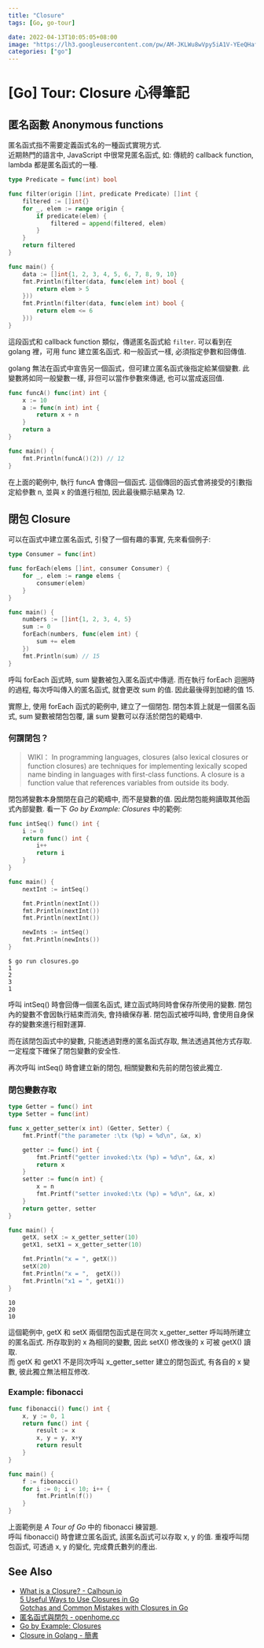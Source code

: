 ```yaml
---
title: "Closure"
tags: [Go, go-tour]

date: 2022-04-13T10:05:05+08:00
image: "https://lh3.googleusercontent.com/pw/AM-JKLWu8wVpy5iA1V-YEeQHafjhEuZiS8kFPaPu0pj_m6yi09YtCsVYFT8Z6LxtDL57sWDXa8rRZm6B_OsIhWjgBWupJ1ZopYhtDR5PMn-4q8ypuliQvh5KDBfdZmKAxOkIXb4FhRvkuQsRhKiyjB02tR6otw=w860-h480-no?authuser=0s"
categories: ["go"]
---
```


[Go] Tour: Closure 心得筆記
==========================


匿名函數 Anonymous functions
---------------------------

匿名函式指不需要定義函式名的一種函式實現方式.  
近期熱門的語言中, JavaScript 中很常見匿名函式,
如: 傳統的 callback function, lambda 都是匿名函式的一種.

``` go
type Predicate = func(int) bool

func filter(origin []int, predicate Predicate) []int {
    filtered := []int{}
    for _, elem := range origin {
        if predicate(elem) {
            filtered = append(filtered, elem)
        }
    }
    return filtered
}

func main() {
    data := []int{1, 2, 3, 4, 5, 6, 7, 8, 9, 10}
    fmt.Println(filter(data, func(elem int) bool {
        return elem > 5
    }))
    fmt.Println(filter(data, func(elem int) bool {
        return elem <= 6
    }))
}
```
這段函式和 callback function 類似，傳遞匿名函式給 `filter`.
可以看到在 golang 裡，可用 func 建立匿名函式.
和一般函式一樣, 必須指定參數和回傳值.

golang 無法在函式中宣告另一個函式，但可建立匿名函式後指定給某個變數.
此變數將如同一般變數一樣, 非但可以當作參數來傳遞, 也可以當成返回值.

``` go
func funcA() func(int) int {
    x := 10
    a := func(n int) int {
        return x + n
    }
    return a
}

func main() {
    fmt.Println(funcA()(2)) // 12
}
```
在上面的範例中, 執行 funcA 會傳回一個函式.
這個傳回的函式會將接受的引數指定給參數 n, 並與 x 的值進行相加,
因此最後顯示結果為 12.


閉包 Closure
------------

可以在函式中建立匿名函式, 引發了一個有趣的事實, 先來看個例子:

``` go
type Consumer = func(int)

func forEach(elems []int, consumer Consumer) {
    for _, elem := range elems {
        consumer(elem)
    }
}

func main() {
    numbers := []int{1, 2, 3, 4, 5}
    sum := 0
    forEach(numbers, func(elem int) {
        sum += elem
    })
    fmt.Println(sum) // 15
}
```
呼叫 forEach 函式時, sum 變數被包入匿名函式中傳遞.
而在執行 forEach 迴圈時的過程, 每次呼叫傳入的匿名函式, 就會更改 sum 的值.
因此最後得到加總的值 15.

實際上, 使用 forEach 函式的範例中, 建立了一個閉包.
閉包本質上就是一個匿名函式, sum 變數被閉包包覆, 讓 sum 變數可以存活於閉包的範疇中.

### 何謂閉包？ ###

>   WIKI： 
>   In programming languages, closures (also lexical closures or function closures) are techniques for implementing lexically scoped name binding in languages with first-class functions.
>   A closure is a function value that references variables from outside its body. 

閉包將變數本身關閉在自己的範疇中, 而不是變數的值.
因此閉包能夠讀取其他函式內部變數.
看一下 _Go by Example: Closures_ 中的範例:

``` go
func intSeq() func() int {
    i := 0
    return func() int {
        i++
        return i
    }
}

func main() {
    nextInt := intSeq()

    fmt.Println(nextInt())
    fmt.Println(nextInt())
    fmt.Println(nextInt())

    newInts := intSeq()
    fmt.Println(newInts())
}
```
```    
$ go run closures.go
1
2
3
1
```

呼叫 intSeq() 時會回傳一個匿名函式, 建立函式時同時會保存所使用的變數.
閉包內的變數不會因執行結束而消失, 會持續保存著.
閉包函式被呼叫時, 會使用自身保存的變數來進行相對運算.

而在該閉包函式中的變數, 只能透過對應的匿名函式存取, 無法透過其他方式存取.
一定程度下確保了閉包變數的安全性.

再次呼叫 intSeq() 時會建立新的閉包, 相關變數和先前的閉包彼此獨立.

### 閉包變數存取 ###

``` go
type Getter = func() int
type Setter = func(int)

func x_getter_setter(x int) (Getter, Setter) {
    fmt.Printf("the parameter :\tx (%p) = %d\n", &x, x)

    getter := func() int {
        fmt.Printf("getter invoked:\tx (%p) = %d\n", &x, x)
        return x
    }
    setter := func(n int) {
        x = n
        fmt.Printf("setter invoked:\tx (%p) = %d\n", &x, x)
    }
    return getter, setter
}

func main() {
    getX, setX := x_getter_setter(10)
    getX1, setX1 = x_getter_setter(10)

    fmt.Println("x = ", getX())
    setX(20)
    fmt.Println("x = ",  getX())
    fmt.Println("x1 = ", getX1())
}
```
``` 
10
20
10
```

這個範例中, getX 和 setX 兩個閉包函式是在同次 x_getter_setter 呼叫時所建立的匿名函式.
所存取到的 x 為相同的變數, 因此 setX() 修改後的 x 可被 getX() 讀取.  
而 getX 和 getX1 不是同次呼叫 x_getter_setter 建立的閉包函式, 有各自的 x 變數,
彼此獨立無法相互修改.

### Example: fibonacci ###

``` go
func fibonacci() func() int {
    x, y := 0, 1
    return func() int {
        result := x
        x, y = y, x+y
        return result
    }
}

func main() {
    f := fibonacci()
    for i := 0; i < 10; i++ {
        fmt.Println(f())
    }
}
```
上面範例是 _A Tour of Go_ 中的 fibonacci 練習題.  
呼叫 fibonacci() 時會建立匿名函式, 該匿名函式可以存取 x, y 的值.
重複呼叫閉包函式, 可透過 x, y 的變化, 完成費氏數列的產出.


See Also
--------

-   [What is a Closure? - Calhoun.io](https://www.calhoun.io/what-is-a-closure/#closuresprovidedataisolation)  
    [5 Useful Ways to Use Closures in Go](https://www.calhoun.io/5-useful-ways-to-use-closures-in-go/)  
    [Gotchas and Common Mistakes with Closures in Go](https://www.calhoun.io/gotchas-and-common-mistakes-with-closures-in-go/)
-   [匿名函式與閉包 - openhome.cc](https://openhome.cc/Gossip/Go/Closure.html)
-   [Go by Example: Closures](https://gobyexample.com/closures)
-   [Closure in Golang - 簡書](https://www.jianshu.com/p/3934e62d78a1)

